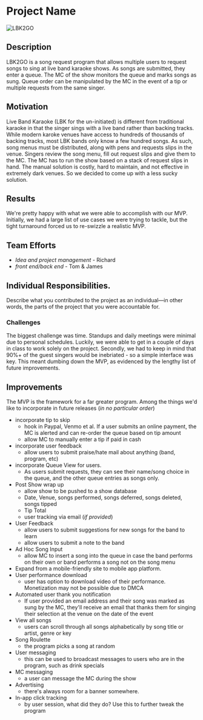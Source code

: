 # Project Name
![LBK2GO](https://raw.githubusercontent.com/tomboygitty/Project-2/master/public/images/LBK2GO_LOGO.png)

## Description
LBK2GO is a song request program that allows multiple users to request songs to sing at live band karaoke shows.  As songs are submitted, they enter a queue.  The MC of the show monitors the queue and marks songs as sung.  Queue order can be manipulated by the MC in the event of a tip or multiple requests from the same singer.

## Motivation
Live Band Karaoke (LBK for the un-initiated) is different from traditional karaoke in that the singer sings with a live band rather than backing tracks.  While modern karoke venues have access to hundreds of thousands of backing tracks, most LBK bands only know a few hundred songs.  As such, song menus must be distributed, along with pens and requests slips in the venue.  Singers review the song menu, fill out request slips and give them to the MC. The MC has to run the show based on a stack of request slips in hand.  The manual solution is costly, hard to maintain, and not effective in extremely dark venues.  So we decided to come up with a less sucky solution. 

## Results
We're pretty happy with what we were able to accomplish with our MVP.  Initially, we had a large list of use cases we were trying to tackle, but the tight turnaround forced us to re-swizzle a realistic MVP.

## Team Efforts
* _Idea and project management_ - Richard 
* _front end/back end_ - Tom & James

## Individual Responsibilities.
Describe what you contributed to the project as an
individual—in other words, the parts of the project that you were accountable for.

### Challenges
The biggest challenge was time.  Standups and daily meetings were minimal due to personal schedules. Luckily, we were able to get in a couple of days in class to work solely on the project. Secondly, we had to keep in mind that 90%+ of the guest singers would be inebriated - so a simple interface was key.  This meant dumbing down the MVP, as evidenced by the lengthy list of future improvements.

## Improvements
The MVP is the framework for a far greater program. Among the things we'd like to incorporate in future releases (_in no particular order_)
* incorporate tip to skip
    * hook in Paypal, Venmo et al.  If a user submits an online payment, the MC is alerted and can re-order the queue based on tip amount
    * allow MC to manually enter a tip if paid in cash
* incorporate user feedback
    * allow users to submit praise/hate mail about anything (band, program, etc)
* incorporate Queue View for users.  
    * As users submit requests, they can see their name/song choice in the queue, and the other queue entries as songs only.
* Post Show wrap up
    * allow show to be pushed to a show database
    * Date, Venue, songs performed, songs deferred, songs deleted, songs tipped
    * Tip Total
    * user tracking via email (_if provided_)
* User Feedback
    * allow users to submit suggestions for new songs for the band to learn
    * allow users to submit a note to the band
* Ad Hoc Song Input
    * allow MC to insert a song into the queue in case the band performs on their own or band performs a song not on the song menu
* Expand from a mobile-friendly site to mobile app platform.  
* User performance download
    * user has option to download video of their performance.  Monetization may not be possible due to DMCA
* Automated user thank you notification
    * If user provided an email address and their song was marked as sung by the MC, they'll receive an email that thanks them for singing their selection at the venue on the date of the event
* View all songs
    * users can scroll through all songs alphabetically by song title or artist, genre or key
* Song Roulette
    * the program picks a song at random
* User messaging
    * this can be used to broadcast messages to users who are in the program, such as drink specials
* MC messaging
    * a user can message the MC during the show
* Advertising
    * there's always room for a banner somewhere.
* In-app click tracking
    * by user session, what did they do?  Use this to further tweak the program


